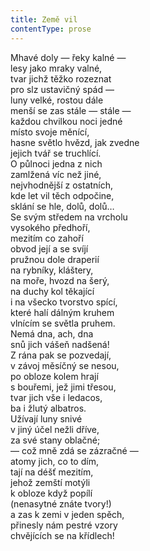 ```yaml
---
title: Země vil
contentType: prose
---
```


<section>

Mhavé doly — řeky kalné —  
lesy jako mraky valné,  
tvar jichž těžko rozeznat  
pro slz ustavičný spád —  
luny velké, rostou dále  
menší se zas stále — stále —  
každou chvilkou noci jedné  
místo svoje měnící,  
hasne světlo hvězd, jak zvedne  
jejich tvář se truchlící.  
O půlnoci jedna z nich  
zamlžená víc než jiné,  
nejvhodnější z ostatních,  
kde let vil těch odpočine,  
sklání se hle, dolů, dolů…  
Se svým středem na vrcholu  
vysokého předhoří,  
mezitím co zahoří  
obvod její a se svíjí  
pružnou dole draperií  
na rybníky, kláštery,  
na moře, hvozd na šerý,  
na duchy kol těkající  
i na všecko tvorstvo spící,  
které halí dálným kruhem  
vlnícím se světla pruhem.  
Nemá dna, ach, dna  
snů jich vášeň nadšená!  
Z rána pak se pozvedají,  
v závoj měsíčný se nesou,  
po obloze kolem hrají  
s bouřemi, jež jimi třesou,  
tvar jich vše i ledacos,  
ba i žlutý albatros.  
Užívají luny snivé  
v jiný účel nežli dříve,  
za své stany oblačné;  
— což mně zdá se zázračné —  
atomy jich, co to dím,  
tají na déšť mezitím,  
jehož zemští motýli  
k obloze když popílí  
(nenasytné znáte tvory!)  
a zas k zemi v jeden spěch,  
přinesly nám pestré vzory  
chvějících se na křídlech!

</section>
